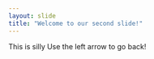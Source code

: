 ```yaml
---
layout: slide
title: "Welcome to our second slide!"
---
```

This is silly
Use the left arrow to go back!
